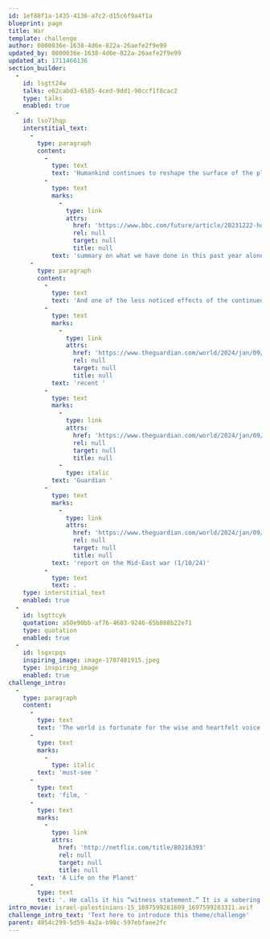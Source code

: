 ```yaml
---
id: 1ef88f1a-1435-4136-a7c2-d15c6f9a4f1a
blueprint: page
title: War
template: challenge
author: 0800036e-1638-4d6e-822a-26aefe2f9e99
updated_by: 0800036e-1638-4d6e-822a-26aefe2f9e99
updated_at: 1711466136
section_builder:
  -
    id: lsgtt24w
    talks: e62cabd3-6585-4ced-9dd1-90ccf1f8cac2
    type: talks
    enabled: true
  -
    id: lso71hqp
    interstitial_text:
      -
        type: paragraph
        content:
          -
            type: text
            text: 'Humankind continues to reshape the surface of the planet — so often at the expense of our future, as in this BBC '
          -
            type: text
            marks:
              -
                type: link
                attrs:
                  href: 'https://www.bbc.com/future/article/20231222-how-humans-have-changed-earths-surface-in-2023'
                  rel: null
                  target: null
                  title: null
            text: 'summary on what we have done in this past year alone (12/27/23)'
      -
        type: paragraph
        content:
          -
            type: text
            text: 'And one of the less noticed effects of the continued violence of the human species is to dramatically effect carbon release into the Earth’s atmosphere, as in this '
          -
            type: text
            marks:
              -
                type: link
                attrs:
                  href: 'https://www.theguardian.com/world/2024/jan/09/emissions-gaza-israel-hamas-war-climate-change?CMP=oth_b-aplnews_d-1'
                  rel: null
                  target: null
                  title: null
            text: 'recent '
          -
            type: text
            marks:
              -
                type: link
                attrs:
                  href: 'https://www.theguardian.com/world/2024/jan/09/emissions-gaza-israel-hamas-war-climate-change?CMP=oth_b-aplnews_d-1'
                  rel: null
                  target: null
                  title: null
              -
                type: italic
            text: 'Guardian '
          -
            type: text
            marks:
              -
                type: link
                attrs:
                  href: 'https://www.theguardian.com/world/2024/jan/09/emissions-gaza-israel-hamas-war-climate-change?CMP=oth_b-aplnews_d-1'
                  rel: null
                  target: null
                  title: null
            text: 'report on the Mid-East war (1/10/24)'
          -
            type: text
            text: .
    type: interstitial_text
    enabled: true
  -
    id: lsgttcyk
    quotation: a50e90bb-af76-4603-9246-65b888b22e71
    type: quotation
    enabled: true
  -
    id: lsgxcpqs
    inspiring_image: image-1707481915.jpeg
    type: inspiring_image
    enabled: true
challenge_intro:
  -
    type: paragraph
    content:
      -
        type: text
        text: 'The world is fortunate for the wise and heartfelt voice of 94-year-old naturalist, broadcaster and humanist Sir David Attenborough — clarifying our climate crises yet also delineating clear solutions, as in his '
      -
        type: text
        marks:
          -
            type: italic
        text: 'must-see '
      -
        type: text
        text: 'film, '
      -
        type: text
        marks:
          -
            type: link
            attrs:
              href: 'http://netflix.com/title/80216393'
              rel: null
              target: null
              title: null
        text: 'A Life on the Planet'
      -
        type: text
        text: '. He calls it his “witness statement.” It is a sobering and necessary yet hopeful investigation of the actions to which we now must commit our minds and hearts in full measure.'
intro_movie: israel-palestinians-15_1697599261609_1697599283311.avif
challenge_intro_text: 'Text here to introduce this theme/challenge'
parent: 4054c299-5d59-4a2a-b98c-597ebfaee2fc
---
```

